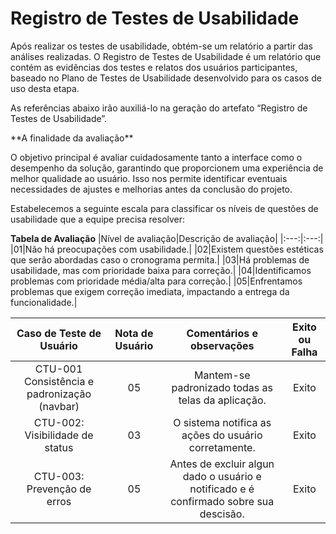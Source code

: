 # Registro de Testes de Usabilidade

Após realizar os testes de usabilidade, obtém-se um relatório a partir das análises realizadas. O Registro de Testes de Usabilidade é um relatório que contém as evidências dos testes e relatos dos usuários participantes, baseado no Plano de Testes de Usabilidade desenvolvido para os casos de uso desta etapa.

As referências abaixo irão auxiliá-lo na geração do artefato “Registro de Testes de Usabilidade”.

<p>**A finalidade da avaliação**</p>

O objetivo principal é avaliar cuidadosamente tanto a interface como o desempenho da solução, garantindo que proporcionem uma experiência de melhor qualidade ao usuário. Isso nos permite identificar eventuais necessidades de ajustes e melhorias antes da conclusão do projeto.


Estabelecemos a seguinte escala para classificar os níveis de questões de usabilidade que a equipe precisa resolver:




**Tabela de Avaliação**
|Nível de avaliação|Descrição de avaliação|
|:---:|:---:|
|01|Não há preocupações com usabilidade.|
|02|Existem questões estéticas que serão abordadas caso o cronograma permita.|
|03|Há problemas de usabilidade, mas com prioridade baixa para correção.|
|04|Identificamos problemas com prioridade média/alta para correção.|
|05|Enfrentamos problemas que exigem correção imediata, impactando a entrega da funcionalidade.|


|Caso de Teste de Usuário |Nota de Usuário |Comentários e observações|Exito ou Falha|
|:---:|:---:|:---:|:---:|
|CTU-001  Consistência e padronização (navbar) |05| Mantem-se padronizado todas as telas da aplicação.|Exito|
|CTU-002: Visibilidade de status|03| O sistema notifica as ações do usuário corretamente.|Exito|
|CTU-003: Prevenção de erros|05| Antes de excluir algun dado o usuário e notificado e é confirmado sobre sua descisão.|Exito| 


